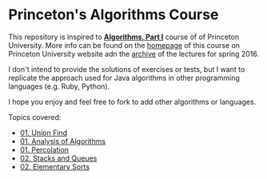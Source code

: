 # Princeton's Algorithms Course

This repository is inspired to [**Algorithms, Part I**](https://www.coursera.org/course/algs4partI) course of of Princeton University. More info can be found on the [homepage](http://algs4.cs.princeton.edu/home/) of this course on Princeton University website adn the [archive](http://www.cs.princeton.edu/courses/archive/spring16/cos226/lectures.php) of the lectures for spring 2016.

I don't intend to provide the solutions of exercises or tests, but I want to replicate the approach used for Java algorithms in other programming languages (e.g. Ruby, Python).

I hope you enjoy and feel free to fork to add other algorithms or languages.

Topics covered:
- [01. Union Find](week_1/union_find)
- [01. Analysis of Algorithms](week_1/analysis_of_algorithms)
- [01. Percolation](week_1/percolation)
- [02. Stacks and Queues](week_2/stack_queues)
- [02. Elementary Sorts](week_2/elementary_sorts)